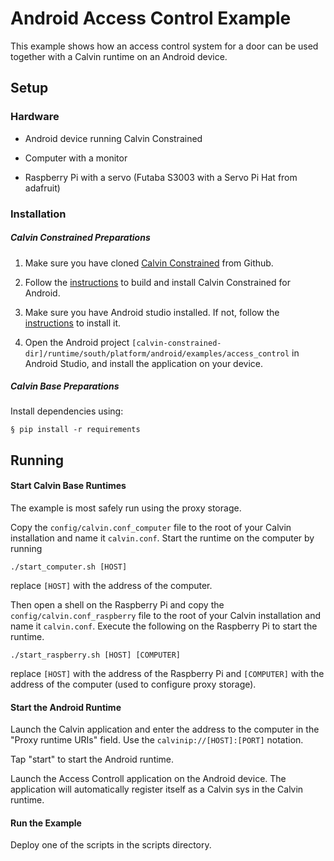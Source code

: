 # Android Access Control Example #



This example shows how an access control system for a door can be used together with a Calvin runtime on an Android device.



## Setup



### Hardware



- Android device running Calvin Constrained

- Computer with a monitor

- Raspberry Pi with a servo (Futaba S3003 with a Servo Pi Hat from adafruit)





### Installation

##### Calvin Constrained Preparations

1. Make sure you have cloned [Calvin Constrained](https://github.com/EricssonResearch/calvin-constrained) from Github.

2. Follow the [instructions](https://github.com/EricssonResearch/calvin-constrained/blob/master/runtime/south/platform/android/README.md) to build and install Calvin Constrained for Android.

3. Make sure you have Android studio installed. If not, follow the [instructions](https://developer.android.com/studio/index.html) to install it.

4. Open the Android project `[calvin-constrained-dir]/runtime/south/platform/android/examples/access_control` in Android Studio, and install the application on your device.



##### Calvin Base Preparations

Install dependencies using:



    § pip install -r requirements

    

## Running



#### Start Calvin Base Runtimes

The example is most safely run using the proxy storage.



Copy the `config/calvin.conf_computer` file to the root of your Calvin installation and name it `calvin.conf`. Start the runtime on the computer by running



    ./start_computer.sh [HOST]

    

replace `[HOST]` with the address of the computer.



Then open a shell on the Raspberry Pi and copy the `config/calvin.conf_raspberry` file to the root of your Calvin installation and name it `calvin.conf`. Execute the following on the Raspberry Pi to start the runtime.



    ./start_raspberry.sh [HOST] [COMPUTER]



replace `[HOST]` with the address of the Raspberry Pi and `[COMPUTER]` with the address of the computer (used to configure proxy storage).



#### Start the Android Runtime

Launch the Calvin application and enter the address to the computer in the "Proxy runtime URIs" field. Use the `calvinip://[HOST]:[PORT]` notation.



Tap "start" to start the Android runtime.



Launch the Access Controll application on the Android device. The application will automatically register itself as a Calvin sys in the Calvin runtime.



#### Run the Example

Deploy one of the scripts in the scripts directory.

